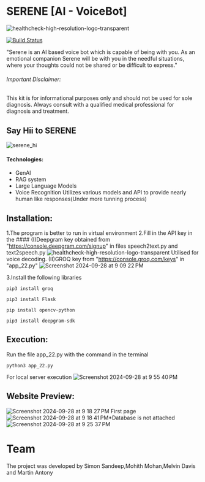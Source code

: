 # SERENE [AI - VoiceBot]


![healthcheck-high-resolution-logo-transparent](https://github.com/user-attachments/assets/72227b62-ab33-4773-a742-45da3077c3ee)

[![Build Status](https://travis-ci.org/joemccann/dillinger.svg?branch=master)](https://travis-ci.org/joemccann/dillinger)


 "Serene is an AI based voice bot which is capable of being with you. As an emotional companion Serene  will be with you in the needful situations, where your thoughts could not be shared or be difficult to express."
###### Important Disclaimer:

This kit is for informational purposes only and should not be used for sole diagnosis. Always consult with a qualified medical professional for diagnosis and treatment.
## Say Hii to SERENE 
![serene_hi](https://github.com/user-attachments/assets/e00d4d37-f764-4abc-a03e-4e43981b7a3d)

#### Technologies:

- GenAI
- RAG system
- Large Language Models
- Voice Recognition
Utilizes various models and API to  provide nearly human like responses(Under more tunning process)




## Installation:

1.The program is better to run in virtual environment
2.Fill in the API key in the ####
    (I)Deepgram key obtained from "https://console.deepgram.com/signup" in files speech2text.py and text2speech.py 
    ![healthcheck-high-resolution-logo-transparent](https://github.com/user-attachments/assets/1c91b3ad-3d95-4d8a-95fb-2d9bafd058cd)
    Utilised for voice decoding.
    (II)GROQ key from "https://console.groq.com/keys" in "app_22.py"
    ![Screenshot 2024-09-28 at 9 09 22 PM](https://github.com/user-attachments/assets/68145772-fa2a-498f-b46a-dea1960f1371)
    
3.Install the following libraries

```
pip3 install groq
```
```
pip3 install Flask
```
```
pip install opencv-python
```
```
pip3 install deepgram-sdk
```


## Execution:
Run the file app_22.py with the command  in the terminal
```
python3 app_22.py
```
For local server execution
![Screenshot 2024-09-28 at 9 55 40 PM](https://github.com/user-attachments/assets/a412d0d7-3566-4543-9fb5-6be453085248)
## Website Preview:
![Screenshot 2024-09-28 at 9 18 27 PM](https://github.com/user-attachments/assets/095b9bf7-1b7a-4833-b6ad-ac42b7dfb1e3)
First page
![Screenshot 2024-09-28 at 9 18 41 PM](https://github.com/user-attachments/assets/c3d6cf49-53d2-4736-bf8c-346b3d189db0)*Database is not attached
![Screenshot 2024-09-28 at 9 25 37 PM](https://github.com/user-attachments/assets/19be914b-d6a9-4001-a47b-f9931b76fc0a)

# Team
The project was developed by Simon Sandeep,Mohith Mohan,Melvin Davis and Martin Antony








